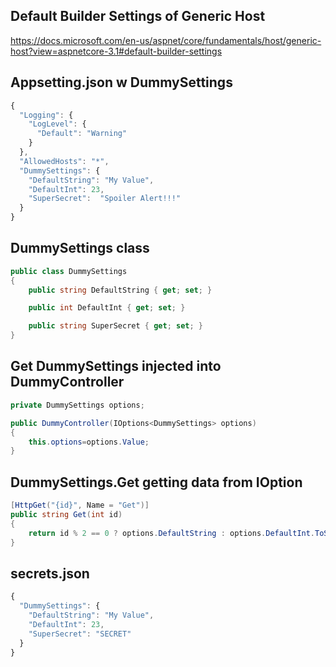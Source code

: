## Default Builder Settings of Generic Host
https://docs.microsoft.com/en-us/aspnet/core/fundamentals/host/generic-host?view=aspnetcore-3.1#default-builder-settings

## Appsetting.json w DummySettings

```javascript
{
  "Logging": {
    "LogLevel": {
      "Default": "Warning"
    }
  },
  "AllowedHosts": "*",
  "DummySettings": {
    "DefaultString": "My Value",
    "DefaultInt": 23,
    "SuperSecret":  "Spoiler Alert!!!"
  }
}
```
## DummySettings class

```csharp
public class DummySettings
{
    public string DefaultString { get; set; }

    public int DefaultInt { get; set; }

    public string SuperSecret { get; set; }
}
```
## Get DummySettings injected into DummyController
```csharp
private DummySettings options;

public DummyController(IOptions<DummySettings> options)
{
    this.options=options.Value;
}
```

## DummySettings.Get getting data from IOption
```csharp
[HttpGet("{id}", Name = "Get")]
public string Get(int id)
{
    return id % 2 == 0 ? options.DefaultString : options.DefaultInt.ToString();
}
```


## secrets.json
```javascript
{
  "DummySettings": {
    "DefaultString": "My Value",
    "DefaultInt": 23,
    "SuperSecret": "SECRET"
  }
}
```
